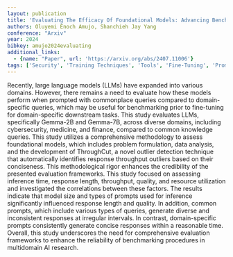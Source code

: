 ```yaml
---
layout: publication
title: 'Evaluating The Efficacy Of Foundational Models: Advancing Benchmarking Practices To Enhance Fine-tuning Decision-making'
authors: Oluyemi Enoch Amujo, Shanchieh Jay Yang
conference: "Arxiv"
year: 2024
bibkey: amujo2024evaluating
additional_links:
  - {name: "Paper", url: 'https://arxiv.org/abs/2407.11006'}
tags: ['Security', 'Training Techniques', 'Tools', 'Fine-Tuning', 'Prompting', 'Pretraining Methods']
---
```

Recently, large language models (LLMs) have expanded into various domains.
However, there remains a need to evaluate how these models perform when
prompted with commonplace queries compared to domain-specific queries, which
may be useful for benchmarking prior to fine-tuning for domain-specific
downstream tasks. This study evaluates LLMs, specifically Gemma-2B and
Gemma-7B, across diverse domains, including cybersecurity, medicine, and
finance, compared to common knowledge queries. This study utilizes a
comprehensive methodology to assess foundational models, which includes problem
formulation, data analysis, and the development of ThroughCut, a novel outlier
detection technique that automatically identifies response throughput outliers
based on their conciseness. This methodological rigor enhances the credibility
of the presented evaluation frameworks. This study focused on assessing
inference time, response length, throughput, quality, and resource utilization
and investigated the correlations between these factors. The results indicate
that model size and types of prompts used for inference significantly
influenced response length and quality. In addition, common prompts, which
include various types of queries, generate diverse and inconsistent responses
at irregular intervals. In contrast, domain-specific prompts consistently
generate concise responses within a reasonable time. Overall, this study
underscores the need for comprehensive evaluation frameworks to enhance the
reliability of benchmarking procedures in multidomain AI research.
